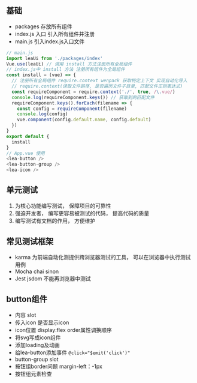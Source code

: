 ## 基础
* packages 存放所有组件 
* index.js 入口 引入所有组件并注册
* main.js 引入index.js入口文件
```js
// main.js
import leaUi from './packages/index'
Vue.use(leaUi) // 调用 install 方法注册所有全局组件
// index.js中 install 方法 注册所有组件为全局组件
const install = (vue) => {
  // 注册所有全局组件 require.context wenpack 获取特定上下文 实现自动化导入
  // require.context(读取文件路径, 是否遍历文件子目录, 匹配文件正则表达式)
  const requireComponent = require.context('./', true, /\.vue/)
  console.log(requireComponent.keys()) // 获取到的匹配文件
  requireComponent.keys().forEach(filename => {
    const config = requireComponent(filename)
    console.log(config)
    vue.component(config.default.name, config.default)
  })
}
export default {
  install
}
// App.vue 使用
<lea-button />
<lea-button-group />
<lea-icon />
``` 

## 单元测试
1. 为核心功能编写测试， 保障项目的可靠性
2. 强迫开发者， 编写更容易被测试的代码， 提高代码的质量
3. 编写测试有文档的作用， 方便维护

## 常见测试框架
* karma 为前端自动化测提供跨浏览器测试的工具， 可以在浏览器中执行测试用例
* Mocha chai sinon
* Jest jsdom 不能再浏览器中测试

## button组件
* 内容 slot
* 传入icon 是否显示icon
* icon位置 display:flex  order属性调换顺序
* 将svg写成icon组件
* 添加loading及动画
* 给lea-button添加事件 `@click="$emit('click')"`
* button-group slot
* 按钮组border问题 margin-left：-1px
* 按钮组元素检查